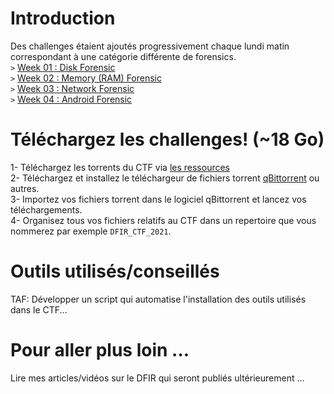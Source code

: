 # Introduction  
Des challenges étaient ajoutés progressivement chaque lundi matin correspondant à une catégorie différente de forensics.  
`>` [Week 01 : Disk Forensic](https://github.com/nanamou224/CTF-writeup/blob/main/2021%20-%20Africa%20Digital%20Forensics%20CTF/Solution/Week%2001.md)  
`>` [Week 02 : Memory (RAM) Forensic](https://github.com/nanamou224/CTF-writeup/blob/main/2021%20-%20Africa%20Digital%20Forensics%20CTF/Solution/Week%2002.md)   
`>` [Week 03 : Network Forensic](https://github.com/nanamou224/CTF-writeup/blob/main/2021%20-%20Africa%20Digital%20Forensics%20CTF/Solution/Week%2003.md)    
`>` [Week 04 : Android Forensic](https://github.com/nanamou224/CTF-writeup/blob/main/2021%20-%20Africa%20Digital%20Forensics%20CTF/Solution/Week%2004.md)    

# Téléchargez les challenges!  (~18 Go)
1- Téléchargez les torrents du CTF via [les ressources](https://github.com/nanamou224/CTF-writeup/tree/main/2021%20-%20Africa%20Digital%20Forensics%20CTF/Ressources)  
2- Téléchargez et installez le téléchargeur de fichiers torrent [qBittorrent](https://www.qbittorrent.org/) ou autres.    
3- Importez vos fichiers torrent dans le logiciel qBittorrent et lancez vos téléchargements.  
4- Organisez tous vos fichiers relatifs au CTF dans un repertoire que vous nommerez par exemple `DFIR_CTF_2021`.  

# Outils utilisés/conseillés
TAF: Développer un script qui automatise l'installation des outils utilisés dans le CTF...

# Pour aller plus loin ...
Lire mes articles/vidéos sur le DFIR qui seront publiés ultérieurement ...
